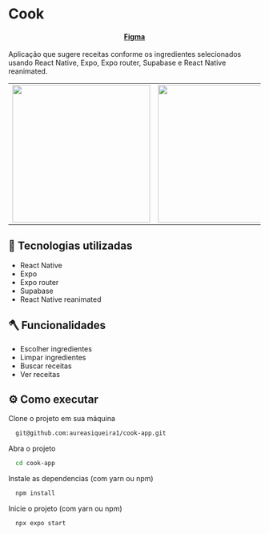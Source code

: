 # Cook

<h4 align="center"><a href="https://www.figma.com/file/OtmiLN5WSd1SFfGxwk3tvG/Cook-App?type=design&node-id=0-1&mode=design&t=XwY1q8r5qJPVz7AB-0">Figma</a></h4>

Aplicação que sugere receitas conforme os ingredientes selecionados usando React Native, Expo, Expo router, Supabase e React Native reanimated.

<table align="center">
  <tr>
    <td valign="top"> <img src="https://github.com/aureasiqueira1/cook-app/assets/89463362/d3602bcd-8cde-4394-a219-96822f202bac" width="274.6px" /> </td>
    <td valign="top"><img src="https://github.com/aureasiqueira1/cook-app/assets/89463362/35ef8a3e-6261-4938-af20-627d38fd2689" width="274.6px"/></td>
    <td valign="top"><img src="https://github.com/aureasiqueira1/cook-app/assets/89463362/305e3272-1b5f-494a-95fe-78d7ed38bf36" width="274.6px"/></td>
  </tr>
</table>


## 🎯 Tecnologias utilizadas

- React Native
- Expo
- Expo router
- Supabase
- React Native reanimated  

## 🪓 Funcionalidades

- Escolher ingredientes
- Limpar ingredientes
- Buscar receitas
- Ver receitas

## ⚙️ Como executar

Clone o projeto em sua máquina
```bash
  git@github.com:aureasiqueira1/cook-app.git
```

Abra o projeto
```bash
  cd cook-app
```

Instale as dependencias (com yarn ou npm)
```bash
  npm install
```

Inicie o projeto (com yarn ou npm)
```bash
  npx expo start
```
